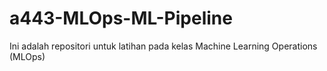 # a443-MLOps-ML-Pipeline

Ini adalah repositori untuk latihan pada kelas Machine Learning Operations (MLOps)
